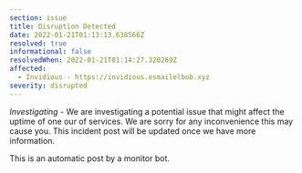 ```yaml
---
section: issue
title: Disruption Detected
date: 2022-01-21T01:13:13.638566Z
resolved: true
informational: false
resolvedWhen: 2022-01-21T01:14:27.320269Z
affected:
  - Invidious - https://invidious.esmailelbob.xyz
severity: disrupted
---
```

*Investigating* - We are investigating a potential issue that might affect the uptime of one our of services. We are sorry for any inconvenience this may cause you. This incident post will be updated once we have more information.

This is an automatic post by a monitor bot.
        